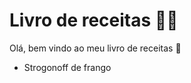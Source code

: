 # Livro de receitas :woman_cook:

Olá, bem vindo ao meu livro de receitas :pencil: 

- Strogonoff de frango
